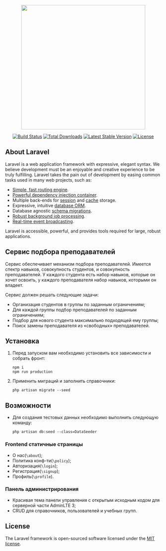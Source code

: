<p align="center"><a href="https://laravel.com" target="_blank"><img src="https://raw.githubusercontent.com/laravel/art/master/logo-lockup/5%20SVG/2%20CMYK/1%20Full%20Color/laravel-logolockup-cmyk-red.svg" width="400"></a></p>

<p align="center">
<a href="https://travis-ci.org/laravel/framework"><img src="https://travis-ci.org/laravel/framework.svg" alt="Build Status"></a>
<a href="https://packagist.org/packages/laravel/framework"><img src="https://img.shields.io/packagist/dt/laravel/framework" alt="Total Downloads"></a>
<a href="https://packagist.org/packages/laravel/framework"><img src="https://img.shields.io/packagist/v/laravel/framework" alt="Latest Stable Version"></a>
<a href="https://packagist.org/packages/laravel/framework"><img src="https://img.shields.io/packagist/l/laravel/framework" alt="License"></a>
</p>

## About Laravel

Laravel is a web application framework with expressive, elegant syntax. We believe development must be an enjoyable and creative experience to be truly fulfilling. Laravel takes the pain out of development by easing common tasks used in many web projects, such as:

- [Simple, fast routing engine](https://laravel.com/docs/routing).
- [Powerful dependency injection container](https://laravel.com/docs/container).
- Multiple back-ends for [session](https://laravel.com/docs/session) and [cache](https://laravel.com/docs/cache) storage.
- Expressive, intuitive [database ORM](https://laravel.com/docs/eloquent).
- Database agnostic [schema migrations](https://laravel.com/docs/migrations).
- [Robust background job processing](https://laravel.com/docs/queues).
- [Real-time event broadcasting](https://laravel.com/docs/broadcasting).

Laravel is accessible, powerful, and provides tools required for large, robust applications.

## Сервис подбора преподавателей

Сервис обеспечивает механизм подбора преподавателей. Имеется спектр навыков, совокупность студентов, и совокупность преподавателей. У каждого студента есть набор навыков, которые он хочет освоить, у каждого преподавателя набор навыков, которыми он владеет.

Сервис должен решать следующие задачи:

- Организация студентов в группы по заданным ограничениям;
- Для каждой группы подбор преподавателей по заданным ограничениям;
- Подбор для нового студента максимально подходящей ему группы;
- Поиск замены преподавателя из «свободных» преподавателей.

## Установка

1. Перед запуском вам необходимо установить все зависимости и собрать фронт:

   ```console
   npm i
   npm run production
   ```

2. Применить миграций и заполнить справочники:

   ```console
   php artisan migrate --seed
   ```

## Возможности

* Для создания тестовых данных необходимо выполнить следующую команду:

  ```console
  php artisan db:seed --class=DataSeeder
  ```

### Frontend статичные страницы

* О нас(`\about`);
* Политика конф-ти(`\policy`);
* Авторизация(`\login`);
* Регистрация(`\signup`);
* Профиль(`\profile`).

### Панель администрирования

* Красивая тема панели управления с открытым исходным кодом для серверной части AdminLTE 3;
* CRUD для справочников, пользователей и учебных групп.

## License

The Laravel framework is open-sourced software licensed under the [MIT license](https://opensource.org/licenses/MIT).
